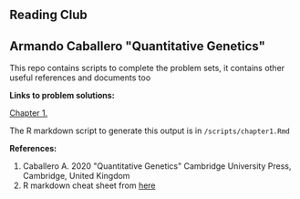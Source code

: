 ## Reading Club
## Armando Caballero "Quantitative Genetics"

This repo contains scripts to complete the problem sets, it contains other useful references and documents too


**Links to problem solutions:**

[Chapter 1.](https://htmlpreview.github.io/?https://github.com/RAWWiberg/caballero_QG/blob/master/scripts/chapter1.html)

The R markdown script to generate this output is in `/scripts/chapter1.Rmd`




















**References:**
1. Caballero A. 2020 "Quantitative Genetics" Cambridge University Press, Cambridge, United Kingdom
2. R markdown cheat sheet from [here](https://www.google.com/url?sa=t&rct=j&q=&esrc=s&source=web&cd=&ved=2ahUKEwiL59u9y4TvAhXYO-wKHX1FABcQFjAAegQIAhAD&url=https%3A%2F%2Frstudio.com%2Fwp-content%2Fuploads%2F2015%2F02%2Frmarkdown-cheatsheet.pdf&usg=AOvVaw2JPoZecb8BAHRdCxcP3wDE)
